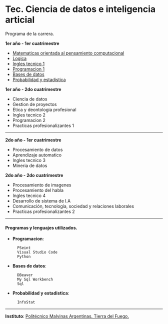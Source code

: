 ﻿

# Tec. Ciencia de datos e inteligencia articial

Programa de la carrera.

**1er año - 1er cuatrimestre** 


* [Matematicas orientada al pensamiento computacional](https://github.com/mnahuelanca/tec_ds_ia/tree/main/Matematica%20orientada%20al%20pensamiento%20computacional "Matematicas orientada al pensamiento computacional")
* [Logica](https://github.com/mnahuelanca/tec_ds_ia/tree/main/Logica "Logica")
* [Ingles tecnico 1](https://github.com/mnahuelanca/tec_ds_ia/tree/main/Ingles%20tecnico%201 "Ingles tecnico 1")
* [Programacion 1](https://github.com/mnahuelanca/tec_ds_ia/tree/main/Programacion%201 "Programacion 1")
* [Bases de datos](https://github.com/mnahuelanca/tec_ds_ia/tree/main/Bases%20de%20datos "Bases de datos")
* [Probabilidad y estadistica](https://github.com/mnahuelanca/tec_ds_ia/tree/main/Probabilidad%20y%20estadistica "Probabilidad y estadistica")

**1er año - 2do cuatrimestre**

* Ciencia de datos
* Gestion de proyectos
* Etica y deontologia profesional
* Ingles tecnico 2
* Programacion 2
* Practicas profesionalizantes 1

------------

**2do año - 1er cuatrimestre**
* Procesamiento de datos
* Aprendizaje automatico
* Ingles tecnico 3
* Mineria de datos

**2do año - 2do cuatrimestre**

* Procesamiento de imagenes
* Procesamiento del habla
* Ingles tecnico 4
* Desarrollo de sistema de I.A
* Comunicación, tecnología, sociedad y relaciones laborales
* Practicas profesionalizantes 2


------------
#### Programas y lenguajes utilizados. 
* **Programacion**:
  
		PSeint
		Visual Studio Code
		Python
* **Bases de datos**:
  
		DBeaver
		My Sql Workbench
		Sql
* **Probabilidad y estadistica**:
  
		InfoStat

------------
**Instituto**: [Politécnico Malvinas Argentinas. Tierra del Fuego.](https://politecnico.tdf.gob.ar/ "Politécnico Malvinas Argentinas. Tierra del Fuego.")
